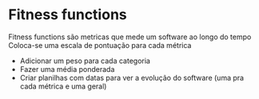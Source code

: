# Fitness functions

Fitness functions são metricas que mede um software ao longo do tempo
Coloca-se uma escala de pontuação para cada métrica
- Adicionar um peso para cada categoria
- Fazer uma média ponderada
- Criar planilhas com datas para ver a evolução do software (uma pra cada métrica e uma geral)
